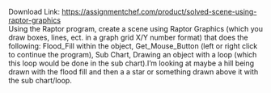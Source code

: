 Download Link: https://assignmentchef.com/product/solved-scene-using-raptor-graphics
<br>
Using the Raptor program, create a scene using Raptor Graphics (which you draw boxes, lines, ect. in a graph grid X/Y number format) that does the following: Flood_Fill within the object, Get_Mouse_Button (left or right click to continue the program), Sub Chart, Drawing an object with a loop (which this loop would be done in the sub chart).I’m looking at maybe a hill being drawn with the flood fill and then a a star or something drawn above it with the sub chart/loop.
